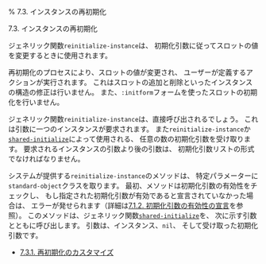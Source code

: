 % 7.3. インスタンスの再初期化

7.3. インスタンスの再初期化


ジェネリック関数`reinitialize-instance`は、
初期化引数に従ってスロットの値を変更するときに使用されます。

再初期化のプロセスにより、スロットの値が変更され、
ユーザーが定義するアクションが実行されます。
これはスロットの追加と削除といったインスタンスの構造の修正は行いません。
また、`:initform`フォームを使ったスロットの初期化を行いません。

ジェネリック関数`reinitialize-instance`は、直接呼び出されるでしょう。
これは引数に一つのインスタンスが要求されます。
また`reinitialize-instance`か[`shared-initialize`](7.7.shared-initialize.html)によって使用される、
任意の数の初期化引数を受け取ります。
要求されるインスタンスの引数より後の引数は、
初期化引数リストの形式でなければなりません。

システムが提供する`reinitialize-instance`のメソッドは、
特定パラメーターに`standard-object`クラスを取ります。
最初、メソッドは初期化引数の有効性をチェックし、
もし指定された初期化引数が有効であると宣言されていなかった場合は、
エラーが発せられます（詳細は[7.1.2. 初期化引数の有効性の宣言](7.1.2.html)を参照）。
このメソッドは、ジェネリック関数[`shared-initialize`](7.7.shared-initialize.html)を、
次に示す引数とともに呼び出します。
引数は、インスタンス、`nil`、
そして受け取った初期化引数です。

- [7.3.1. 再初期化のカスタマイズ](7.3.1.html)

